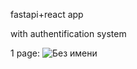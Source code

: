 fastapi+react app 

with authentification system

1 page:
![Без имени](https://github.com/arhixia/CaloriesCounter/assets/128848265/02052a3b-8ed8-4882-aaad-897a30a269b8)
